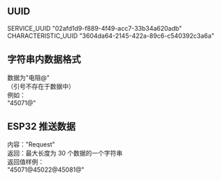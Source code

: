 ## UUID

SERVICE_UUID        "02afd1d9-f889-4f49-acc7-33b34a620adb"  
CHARACTERISTIC_UUID "3604da64-2145-422a-89c6-c540392c3a6a"

## 字符串内数据格式

数据为"电阻@"  
（引号不存在于数据中）  
例如：  
"45071@"

## ESP32 推送数据

内容："Request"  
返回：最大长度为 30 个数据的一个字符串   
返回值样例：  
"45071@45022@45081@"